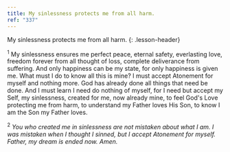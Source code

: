 ```yaml
---
title: My sinlessness protects me from all harm.
ref: "337"
---
```


My sinlessness protects me from all harm.
{: .lesson-header}

<sup>1</sup> My sinlessness ensures me perfect peace, eternal safety,
everlasting love, freedom forever from all thought of loss, complete
deliverance from suffering. And only happiness can be my state, for only
happiness is given me. What must I do to know all this is mine? I must
accept Atonement for myself and nothing more. God has already done all
things that need be done. And I must learn I need do nothing of myself,
for I need but accept my Self, my sinlessness, created for me, now
already mine, to feel God's Love protecting me from harm, to understand
my Father loves His Son, to know I am the Son my Father loves.

<sup>2</sup> *You who created me in sinlessness are not mistaken about
what I am. I was mistaken when I thought I sinned, but I accept
Atonement for myself. Father, my dream is ended now. Amen.*

